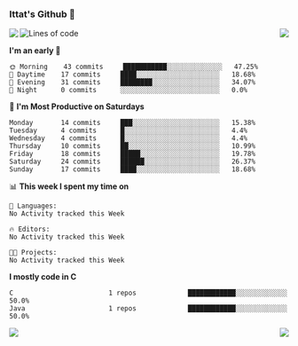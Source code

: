 ### Ittat's Github 👋

<a href="">
  <img align="left" src="https://github-readme-stats.vercel.app/api?username=ittat&hide_border=true&show_icons=true&count_private=true" />
</a>

<a href="">
  <img align="right" src="https://github-readme-stats.vercel.app/api/top-langs/?username=ittat&layout=compact" />
</a>


<!--START_SECTION:waka-->
![Lines of code](https://img.shields.io/badge/From%20Hello%20World%20I've%20written-20.7%20million%20Lines%20of%20code-blue)

**I'm an early 🐤** 

```text
🌞 Morning    43 commits     ███████████░░░░░░░░░░░░░░   47.25% 
🌆 Daytime    17 commits     ████░░░░░░░░░░░░░░░░░░░░░   18.68% 
🌃 Evening    31 commits     ████████░░░░░░░░░░░░░░░░░   34.07% 
🌙 Night      0 commits      ░░░░░░░░░░░░░░░░░░░░░░░░░   0.0%

```
📅 **I'm Most Productive on Saturdays** 

```text
Monday       14 commits     ███░░░░░░░░░░░░░░░░░░░░░░   15.38% 
Tuesday      4 commits      █░░░░░░░░░░░░░░░░░░░░░░░░   4.4% 
Wednesday    4 commits      █░░░░░░░░░░░░░░░░░░░░░░░░   4.4% 
Thursday     10 commits     ██░░░░░░░░░░░░░░░░░░░░░░░   10.99% 
Friday       18 commits     █████░░░░░░░░░░░░░░░░░░░░   19.78% 
Saturday     24 commits     ██████░░░░░░░░░░░░░░░░░░░   26.37% 
Sunday       17 commits     ████░░░░░░░░░░░░░░░░░░░░░   18.68%

```


📊 **This week I spent my time on** 

```text
💬 Languages: 
No Activity tracked this Week

🔥 Editors: 
No Activity tracked this Week

🐱‍💻 Projects: 
No Activity tracked this Week

```

**I mostly code in C** 

```text
C                        1 repos             ████████████░░░░░░░░░░░░░   50.0% 
Java                     1 repos             ████████████░░░░░░░░░░░░░   50.0%

```



<!--END_SECTION:waka-->

<a href="https://github.com/anuraghazra/github-readme-stats">
  <img align="left" src="https://github-readme-stats.vercel.app/api/pin/?username=anuraghazra&repo=github-readme-stats" />
</a>

<a href="https://github.com/anuraghazra/github-readme-stats">
  <img align="right" src="https://github-readme-stats.vercel.app/api/pin/?username=anuraghazra&repo=github-readme-stats" />
</a>


<!--
**ittat/ittat** is a ✨ _special_ ✨ repository because its `README.md` (this file) appears on your GitHub profile.

Here are some ideas to get you started:

- 🔭 I’m currently working on ...
- 🌱 I’m currently learning ...
- 👯 I’m looking to collaborate on ...
- 🤔 I’m looking for help with ...
- 💬 Ask me about ...
- 📫 How to reach me: ...
- 😄 Pronouns: ...
- ⚡ Fun fact: ...
-->
